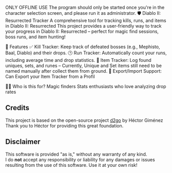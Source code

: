 ONLY OFFLINE USE
The program should only be started once you're in the character selection screen, and please run it as administrator.
🛡️ Diablo II: Resurrected Tracker
A comprehensive tool for tracking kills, runs, and items in Diablo II: Resurrected
This project provides a user-friendly way to track your progress in Diablo II: Resurrected – perfect for magic find sessions, boss runs, and item hunting!

🎯 Features
✅ Kill Tracker: Keep track of defeated bosses (e.g., Mephisto, Baal, Diablo) and their drops.
🕒 Run Tracker: Automatically count your runs, including average time and drop statistics.
💎 Item Tracker: Log found uniques, sets, and runes – Currently, Unique and Set items still need to be named manually after collect them from ground.
💾 Export/Import Support: Can Export your Item Tracker from a Profil

🧙‍♂️ Who is this for?
Magic finders
Stats enthusiasts who love analyzing drop rates

## Credits
This project is based on the open-source project [d2go](https://github.com/hectorgimenez/d2go) by Héctor Giménez
Thank you to Héctor for providing this great foundation.

## Disclaimer
This software is provided "as is," without any warranty of any kind.  
I do **not** accept any responsibility or liability for any damages or issues resulting from the use of this software.
Use it at your own risk!
